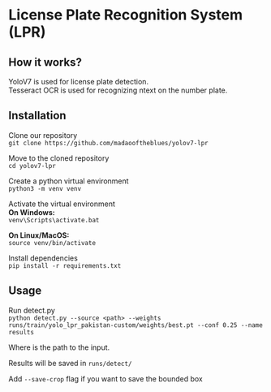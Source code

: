 # License Plate Recognition System (LPR)

## How it works?
YoloV7 is used for license plate detection.    
Tesseract OCR is used for recognizing ntext on the number plate.    

## Installation
Clone our repository   
`git clone https://github.com/madaooftheblues/yolov7-lpr`    
  
Move to the cloned repository       
`cd yolov7-lpr`       

Create a python virtual environment     
`python3 -m venv venv`        

Activate the virtual environment   
**On Windows:**  
`venv\Scripts\activate.bat`    

**On Linux/MacOS:**    
`source venv/bin/activate`    

Install dependencies    
`pip install -r requirements.txt`     

## Usage
Run detect.py    
`python detect.py --source <path> --weights runs/train/yolo_lpr_pakistan-custom/weights/best.pt --conf 0.25 --name results`      

Where <path> is the path to the input.    

Results will be saved in `runs/detect/`         

Add `--save-crop` flag if you want to save the bounded box      
